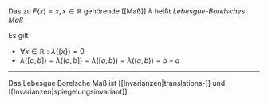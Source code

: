 Das zu $F(x) = x, x \in \mathbb{R}$ gehörende [[Maß]] $\lambda$ heißt *Lebesgue-Borelsches Maß*

Es gilt
- $\forall x \in \mathbb{R} : \lambda(\{ x \}) = 0$
- $\lambda([a, b]) = \lambda((a, b]) = \lambda([a, b)) = \lambda((a, b)) = b - a$

---

Das Lebesgue Borelsche Maß ist [[Invarianzen|translations-]] und [[Invarianzen|spiegelungsinvariant]].